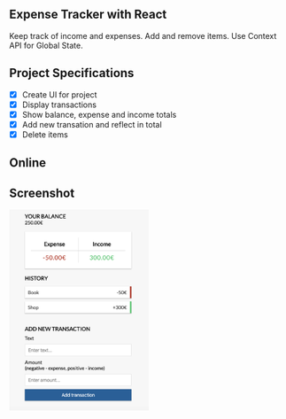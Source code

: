 ## Expense Tracker with React

Keep track of income and expenses.
Add and remove items.
Use Context API for Global State.

## Project Specifications

- [x] Create UI for project
- [x] Display transactions
- [x] Show balance, expense and income totals
- [x] Add new transation and reflect in total
- [x] Delete items

## Online

## Screenshot

<img src="https://github.com/se4astien/expense-tracker-js/blob/master/screenshots/expense-tracker.png" width="50%" />
